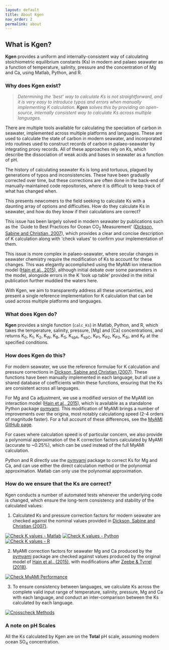 ```yaml
---
layout: default
title: About Kgen
nav_order: 2
permalink: about
---
```


## What is Kgen?

**Kgen** provides a uniform and internally-consistent way of calculating stoichiometric equilibrium constants (Ks) in modern and palaeo seawater as a function of temperature, salinity, pressure and the concentration of Mg and Ca, using Matlab, Python, and R.

### Why does Kgen exist?

>*Determining the 'best' way to calculate Ks is not straightforward, and it is very easy to introduce typos and errors when manually implementing K calculation. **Kgen** solves this by providing an open-source, internally consistent way to calculate Ks across multiple languages.*

There are multiple tools available for calculating the speciation of carbon in seawater, implemented across multiple platforms and languages. These are used to calculate the state of carbon in modern seawater, and incorporated into routines used to construct records of carbon in palaeo-seawater by integrating proxy records. All of these approaches rely on Ks, which describe the dissociation of weak acids and bases in seawater as a function of pH.

The history of calculating seawater Ks is long and tortuous, plagued by generations of typos and inconsistencies. These have been gradually corrected over time, but these corrections are often done in the back-end of manually-maintained code repositories, where it is difficult to keep track of what has changed when.

This presents newcomers to the field seeking to calculate Ks with a daunting array of options and difficulties. How do they calculate Ks in seawater, and how do they know if their calculations are correct? 

This issue has been largely solved in modern seawater by publications such as the `Guide to Best Practices for Ocean CO<sub>2</sub> Measurement' ([Dickson, Sabine and Christian, 2007](https://cdiac.ess-dive.lbl.gov/ftp/oceans/Handbook_2007/Guide_all_in_one.pdf)), which provides a clear and concise description of K calculation along with 'check values' to confirm your implementation of them.

This issue is more complex in palaeo-seawater, where secular changes in seawater chemistry require the modification of Ks to account for these changes. This was elegantly accomplished using the MyAMI ion interaction model ([Hain et al., 2015](https://doi.org/10.1002/2014GB004986)), although initial debate over some parameters in the model, alongside errors in the K 'look up table' provided in the initial publication further muddied the waters here.

With Kgen, we aim to transparently address all these uncertainties, and present a single reference implementation for K calculation that can be used across multiple platforms and languages.

### What does Kgen do?

**Kgen** provides a single function (`calc_Ks`) in Matlab, Python, and R, which takes the temperature, salinity, pressure, [Mg] and [Ca] concentrations, and returns K<sub>0</sub>, K<sub>1</sub>, K<sub>2</sub>, K<sub>W</sub>, K<sub>B</sub>, K<sub>S</sub>, K<sub>spA</sub>, K<sub>spC</sub>, K<sub>P1</sub>, K<sub>P2</sub>, K<sub>P3</sub>, K<sub>Si</sub>, and K<sub>F</sub> at the specified conditions.
### How does Kgen do this?

For modern seawater, we use the reference formulae for K calculation and pressure corrections in [Dickson, Sabine and Christian (2007)](https://cdiac.ess-dive.lbl.gov/ftp/oceans/Handbook_2007/Guide_all_in_one.pdf). These functions have been manually implemented in each language, but all use a shared database of coefficients within these functions, ensuring that the Ks are consistent across all languages.

For Mg and Ca adjustment, we use a modified version of the MyAMI ion interaction model ([Hain et al., 2015](https://doi.org/10.1002/2014GB004986)), which is available as a standalone Python package [pymyami](https://github.com/PalaeoCarb/pymyami). This modification of MyAMI brings a number of improvements over the origina, most notably calculationg speed (2-4 orders of magnitude faster). For a full account of these differences, see the [MyAMI GitHub page](https://github.com/PalaeoCarb/MyAMI).

For cases where calculation speed is of particular concern, we also provide a polynomial approximation of the K correction factors calculated by MyAMI (accurate to ~0.25%), which can be used instead of the full MyAMI calculation.

Python and R directly use the [pymyami](https://github.com/PalaeoCarb/pymyami) package to correct Ks for Mg and Ca, and can use either the direct calculation method or the polynomial approximation. Matlab can only use the polynomial approximation.

### How do we ensure that the Ks are correct?

Kgen conducts a number of automated tests whenever the underlying code is changed, which ensure the long-term consistency and stability of the calculated values:

1. Calculated Ks and pressure correction factors for modern seawater are checked against the nominal values provided in [Dickson, Sabine and Christian (2007)](https://cdiac.ess-dive.lbl.gov/ftp/oceans/Handbook_2007/Guide_all_in_one.pdf).

[![Check K values - Matlab](https://github.com/PalaeoCarb/Kgen/workflows/Check%20K%20values%20-%20Matlab/badge.svg)](https://github.com/PalaeoCarb/Kgen/actions/workflows/matlab-tests.yml)
[![Check K values - Python](https://github.com/PalaeoCarb/Kgen/workflows/Check%20K%20values%20-%20Python/badge.svg)](https://github.com/PalaeoCarb/Kgen/actions/workflows/python-tests.yml)
[![Check K values - R](https://github.com/PalaeoCarb/Kgen/workflows/Check%20K%20values%20-%20R/badge.svg)](https://github.com/PalaeoCarb/Kgen/actions/workflows/r-tests.yml)

2. MyAMI correction factors for seawater Mg and Ca produced by the [pymyami](https://github.com/PalaeoCarb/pymyami) package are checked against values produced by the original model of [Hain et al., (2015)](https://doi.org/10.1002/2014GB004986), with modifications after [Zeebe & Tyrrel (2018)]( https://doi.org/10.1002/2017GB005786).

[![Check MyAMI Performance](https://github.com/PalaeoCarb/pymyami/workflows/Check%20MyAMI%20Performance/badge.svg)](https://github.com/PalaeoCarb/MyAMI/actions/workflows/test-myami.yml)

3. To ensure consistency between languages, we calculate Ks across the complete valid input range of temperature, salinity, pressure, Mg and Ca with each language, and conduct an inter-comparison between the Ks calculated by each language.

[![Crosscheck Methods](https://github.com/PalaeoCarb/Kgen/workflows/Crosscheck%20Methods/badge.svg)](https://github.com/PalaeoCarb/Kgen/actions/workflows/crosscheck.yml)

### A note on pH Scales

All the Ks calculated by Kgen are on the **Total** pH scale, assuming modern ocean SO<sub>4</sub> concentration.